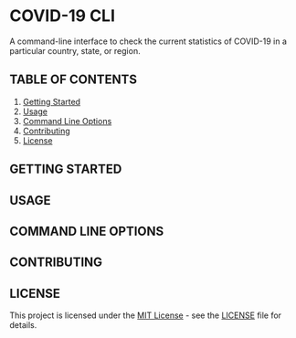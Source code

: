 # COVID-19 CLI

A command-line interface to check the current statistics of COVID-19 in a particular country, state, or region.

## TABLE OF CONTENTS
1. [Getting Started](#getting-started)
2. [Usage](#usage)
3. [Command Line Options](#command-line-options)
4. [Contributing](#contributing)
5. [License](#license)

## GETTING STARTED

## USAGE

## COMMAND LINE OPTIONS

## CONTRIBUTING

## LICENSE

This project is licensed under the [MIT License](https://opensource.org/licenses/MIT) - see the [LICENSE](https://github.com/dmahajan980/covid19-cli/blob/master/LICENSE) file for details.
